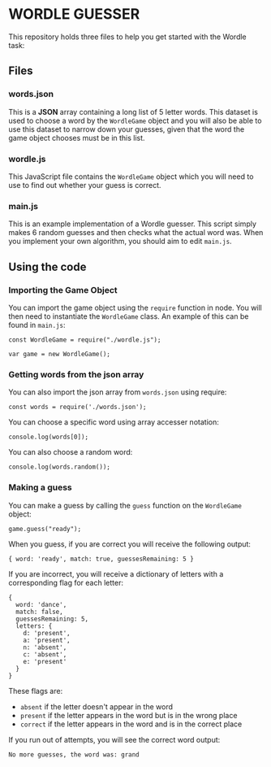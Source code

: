 # WORDLE GUESSER

This repository holds three files to help you get started with the Wordle task:

## Files

### words.json

This is a **JSON** array containing a long list of 5 letter words. This dataset is used to choose a word by the `WordleGame` object and you will also be able to use this dataset to narrow down your guesses, given that the word the game object chooses must be in this list.

### wordle.js

This JavaScript file contains the `WordleGame` object which you will need to use to find out whether your guess is correct.

### main.js

This is an example implementation of a Wordle guesser. This script simply makes 6 random guesses and then checks what the actual word was. When you implement your own algorithm, you should aim to edit `main.js`.

## Using the code

### Importing the Game Object

You can import the game object using the `require` function in node. You will then need to instantiate the `WordleGame` class. An example of this can be found in `main.js`:

```
const WordleGame = require("./wordle.js");

var game = new WordleGame();
```

### Getting words from the json array

You can also import the json array from `words.json` using require:

```
const words = require('./words.json');
```

You can choose a specific word using array accesser notation:

```
console.log(words[0]);
```

You can also choose a random word:

```
console.log(words.random());
```

### Making a guess

You can make a guess by calling the `guess` function on the `WordleGame` object:

```
game.guess("ready");
```

When you guess, if you are correct you will receive the following output:

```
{ word: 'ready', match: true, guessesRemaining: 5 }
```

If you are incorrect, you will receive a dictionary of letters with a corresponding flag for each letter:

```
{
  word: 'dance',
  match: false,
  guessesRemaining: 5,
  letters: {
    d: 'present',
    a: 'present',
    n: 'absent',
    c: 'absent',
    e: 'present'
  }
}
```

These flags are:

* `absent` if the letter doesn't appear in the word
* `present` if the letter appears in the word but is in the wrong place
* `correct` if the letter appears in the word and is in the correct place

If you run out of attempts, you will see the correct word output:

```
No more guesses, the word was: grand
```
